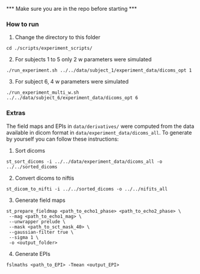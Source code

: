 *** Make sure you are in the repo before starting ***
### How to run
1. Change the directory to this folder
```
cd ./scripts/experiment_scripts/
```
2. For subjects 1 to 5 only 2 w parameters were simulated
```
./run_experiment.sh ../../data/subject_1/experiment_data/dicoms_opt 1
```
3. For subject 6, 4 w parameters were simulated
```
./run_experiment_multi_w.sh ../../data/subject_6/experiment_data/dicoms_opt 6
```

### Extras
The field maps and EPIs in `data/derivatives/` were computed from the data available in dicom format in `data/experiment_data/dicoms_all`. To generate by yourself you can follow these instructions:
1. Sort dicoms
```
st_sort_dicoms -i ../../data/experiment_data/dicoms_all -o ../../sorted_dicoms
```
2. Convert dicoms to niftis
```
st_dicom_to_nifti -i ../../sorted_dicoms -o ../../nifits_all
```
3. Generate field maps
```
st_prepare_fieldmap <path_to_echo1_phase> <path_to_echo2_phase> \
 --mag <path_to_echo1_mag> \
 --unwrapper prelude \
 --mask <path_to_sct_mask_40> \
 --gaussian-filter true \
 --sigma 1 \
 -o <output_folder>
```
4. Generate EPIs
```
fslmaths <path_to_EPI> -Tmean <output_EPI>
```

